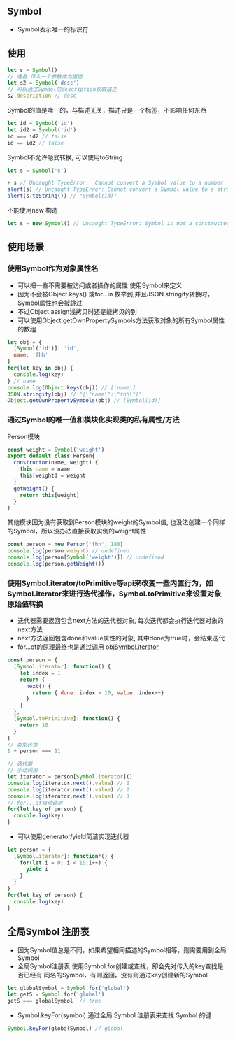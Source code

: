 ## Symbol
+ Symbol表示唯一的标识符


## 使用
```js
let s = Symbol()
// 或者 传入一个参数作为描述
let s2 = Symbol('desc')
// 可以通过Symbol的description获取描述
s2.description // desc
```
Symbol的值是唯一的，与描述无关，描述只是一个标签，不影响任何东西
```js
let id = Symbol('id')
let id2 = Symbol('id')
id === id2 // false
id == id2 // false
```
Symbol不允许隐式转换, 可以使用toString
```js
let s = Symbol('s')

+ s // Uncaught TypeError:  Cannot convert a Symbol value to a number
alert(s) // Uncaught TypeError: Cannot convert a Symbol value to a string
alert(s.toString()) // "Symbol(id)"
```
不能使用new 构造
```js
let s = new Symbol() // Uncaught TypeError: Symbol is not a constructor
```
## 使用场景
### 使用Symbol作为对象属性名
+ 可以把一些不需要被访问或者操作的属性 使用Symbol来定义
+ 因为不会被Object.keys() 或for...in 枚举到,并且JSON.stringify转换时，Symbol属性也会被跳过
+ 不过Object.assign浅拷贝时还是能拷贝的到
+ 可以使用Object.getOwnPropertySymbols方法获取对象的所有Symbol属性的数组
```js
let obj = {
  [Symbol('id')]: 'id',
  name: 'fhh'
}
for(let key in obj) {
  console.log(key)
} // name
console.log(Object.keys(obj)) // ['name']
JSON.stringify(obj) // "{\"name\":\"fhh\"}"
Object.getOwnPropertySymbols(obj) // [Symbol(id)]
```

### 通过Symbol的唯一值和模块化实现类的私有属性/方法
Person模块
```js
const weight = Symbol('weight')
export default class Person{
  constructor(name, weight) {
    this.name = name
    this[weight] = weight
  }
  getWeight() {
    return this[weight]
  }
}
```
其他模块因为没有获取到Person模块的weight的Symbol值, 也没法创建一个同样的Symbol，所以没办法直接获取实例的weight属性
```js
const person = new Person('fhh', 180)
console.log(person.weight) // undefined
console.log(person[Symbol('weight')]) // undefined
console.log(person.getWeight())
```
### 使用Symbol.iterator/toPrimitive等api来改变一些内置行为，如Symbol.iterator来进行迭代操作，Symbol.toPrimitive来设置对象原始值转换
+ 迭代器需要返回包含next方法的迭代器对象, 每次迭代都会执行迭代器对象的next方法
+ next方法返回包含done和value属性的对象, 其中done为true时，会结束迭代
+ for...of的原理最终也是通过调用 obj[Symbol.iterator]() 
```js
const person = {
  [Symbol.iterator]: function() {
    let index = 1
    return {
      next() {
        return { done: index > 10, value: index++}
      }
    }
  },
  [Symbol.toPrimitive]: function() {
    return 10
  }
}
// 类型转换
1 + person === 11

// 迭代器
// 手动调用
let iterator = person[Symbol.iterator]()
console.log(iterator.next().value) // 1
console.log(iterator.next().value) // 2
console.log(iterator.next().value) // 3
// for...of自动调用
for(let key of person) {
  console.log(key)
}
```
+ 可以使用generator/yield简洁实现迭代器
```js
let person = {
  [Symbol.iterator]: function*() {
    for(let i = 0; i < 10;i++) {
      yield i
    }
  }
}
for(let key of person) {
  console.log(key)
}
```
## 全局Symbol 注册表
+ 因为Symbol值总是不同，如果希望相同描述的Symbol相等，则需要用到全局Symbol
+ 全局Symbol注册表 使用Symbol.for创建或查找，即会先对传入的key查找是否已经有 同名的Symbol，有则返回，没有则通过key创建新的Symbol
```js
let globalSymbol = Symbol.for('global')
let getS = Symbol.for('global')
getS === globalSymbol  // true
```
+ Symbol.keyFor(symbol) 通过全局 Symbol 注册表来查找 Symbol 的键
```js
Symbol.keyFor(globalSymbol) // global
```
